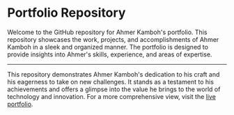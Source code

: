 # Portfolio Repository

Welcome to the GitHub repository for Ahmer Kamboh's portfolio. This repository showcases the work, projects, and accomplishments of Ahmer Kamboh in a sleek and organized manner. The portfolio is designed to provide insights into Ahmer's skills, experience, and areas of expertise.

---
This repository demonstrates Ahmer Kamboh's dedication to his craft and his eagerness to take on new challenges. It stands as a testament to his achievements and offers a glimpse into the value he brings to the world of technology and innovation. For a more comprehensive view, visit the [live portfolio](https://alihamzakamboh.com).

